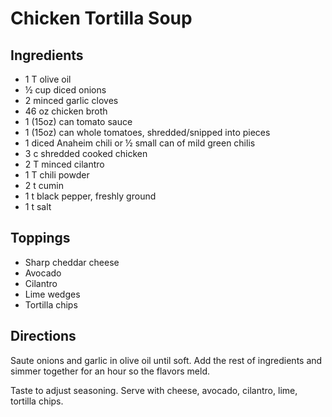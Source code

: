 # Chicken Tortilla Soup

## Ingredients
* 1 T olive oil
* ½ cup diced onions
* 2 minced garlic cloves
* 46 oz chicken broth
* 1 (15oz) can tomato sauce
* 1 (15oz) can whole tomatoes, shredded/snipped into pieces
* 1 diced Anaheim chili or ½ small can of mild green chilis
* 3 c shredded cooked chicken
* 2 T minced cilantro
* 1 T chili powder
* 2 t cumin
* 1 t black pepper, freshly ground
* 1 t salt

## Toppings
* Sharp cheddar cheese
* Avocado
* Cilantro
* Lime wedges
* Tortilla chips

## Directions
Saute onions and garlic in olive oil until soft. Add the rest of ingredients and simmer together for an hour so the flavors meld.

Taste to adjust seasoning. Serve with cheese, avocado, cilantro, lime, tortilla chips.
